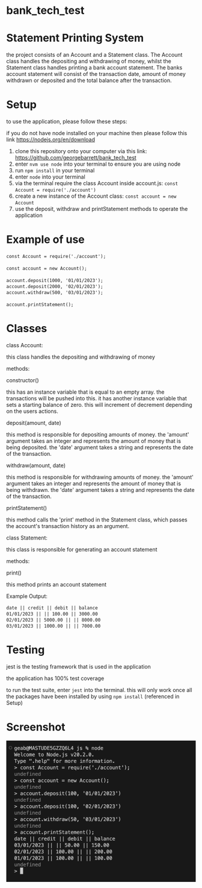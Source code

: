 # bank_tech_test

# Statement Printing System

the project consists of an Account and a Statement class. The Account class handles the depositing and withdrawing of money, whilst the Statement class handles printing a bank account statement. The banks account statement will consist of the transaction date, amount of money withdrawn or deposited and the total balance after the transaction.

# Setup

to use the application, please follow these steps:

if you do not have node installed on your machine then please follow this link https://nodejs.org/en/download

1. clone this repository onto your computer via this link: https://github.com/georgebarrett/bank_tech_test 
2. enter ```nvm use node``` into your terminal to ensure you are using node
3. run ```npm install``` in your terminal
4. enter ```node``` into your terminal 
5. via the terminal require the class Account inside account.js: ```const Account = require('./account')```
6. create a new instance of the Account class: ```const account = new Account```
7. use the deposit, withdraw and printStatement methods to operate the application

# Example of use

```
const Account = require('./account');

const account = new Account();

account.deposit(1000, '01/01/2023');
account.deposit(2000, '02/01/2023'); 
account.withdraw(500, '03/01/2023');

account.printStatement();
```

# Classes

class Account:

this class handles the depositing and withdrawing of money

methods:

constructor()

this has an instance variable that is equal to an empty array. the transactions will be pushed into this.
it has another instance variable that sets a starting balance of zero. this will increment of decrement depending on the users actions.

deposit(amount, date)

this method is responsible for depositing amounts of money. the 'amount' argument takes an integer and represents the amount of money that is being deposited. the 'date' argument takes a string and represents the date of the transaction.

withdraw(amount, date)

this method is responsible for withdrawing amounts of money. the 'amount' argument takes an integer and represents the amount of money that is being withdrawn. the 'date' argument takes a string and represents the date of the transaction.

printStatement()

this method calls the 'print' method in the Statement class, which passes the account's transaction history as an argument.


class Statement: 

this class is responsible for generating an account statement

methods:

print()

this method prints an account statement

Example Output:
```
date || credit || debit || balance
01/01/2023 || || 100.00 || 3000.00
02/01/2023 || 5000.00 || || 8000.00
03/01/2023 || 1000.00 || || 7000.00
```
# Testing

jest is the testing framework that is used in the application

the application has 100% test coverage

to run the test suite, enter ```jest``` into the terminal. this will only work once all the packages have been installed by using ```npm install``` (referenced in Setup)

# Screenshot

![bank test diagram](./js/screenShot.png)
